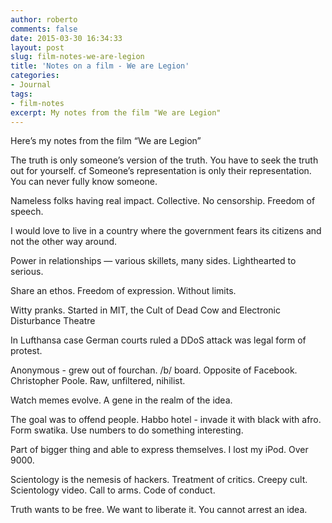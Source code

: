 ```yaml
---
author: roberto
comments: false
date: 2015-03-30 16:34:33
layout: post
slug: film-notes-we-are-legion
title: 'Notes on a film - We are Legion'
categories:
- Journal
tags:
- film-notes
excerpt: My notes from the film "We are Legion"
---
```

<div class="message">Here’s my notes from the film “We are Legion”</div>

The truth is only someone’s version of the truth. You have to seek the truth out for yourself. cf Someone’s representation is only their representation. You can never fully know someone.

Nameless folks having real impact. Collective. No censorship. Freedom of speech.

I would love to live in a country where the government fears its citizens and not the other way around.

Power in relationships — various skillets, many sides. Lighthearted to serious.

Share an ethos. Freedom of expression. Without limits.

Witty pranks. Started in MIT, the Cult of Dead Cow and  Electronic Disturbance Theatre

In Lufthansa case German courts ruled a DDoS attack was legal form of protest.

Anonymous - grew out of fourchan. /b/ board. Opposite of Facebook. Christopher Poole. Raw, unfiltered, nihilist.

Watch memes evolve. A gene in the realm of the idea.

The goal was to offend people. Habbo hotel - invade it with black with afro. Form swatika. Use numbers to do something interesting.

Part of bigger thing and able to express themselves. I lost my iPod. Over 9000.

Scientology is the nemesis of hackers. Treatment of critics. Creepy cult. Scientology video. Call to arms. Code of conduct.

Truth wants to be free. We want to liberate it. You cannot arrest an idea.